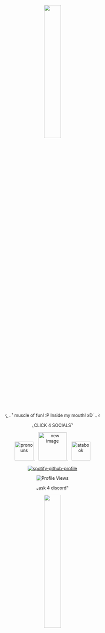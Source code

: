
<p align="center" width="100%">
    <img width="33%" src="https://files.catbox.moe/rs2vdn.png" width="60">
</p>

<p align="center">
  𐔌   .  ˚ muscle of fun! :P Inside my mouth! xD ֹ  ₊ ꒱
</p>

<p align="center">
  ⌞CLICK 4 SOCIALS⌝
</p>
 <p align="center">
 
 <p align="center">
  <a href="https://pronouns.cc/@kkawaiirazorblades">
    <img src="https://i.imgur.com/CcD8ks3.gif" alt="pronouns" width="60">
  </a>
  &nbsp;&nbsp;
  <a href="https://kkwaii.straw.page">
    <img src="https://64.media.tumblr.com/c8e8255266563289203e1d34088e5010/7920890ab1441ae3-2f/s100x200/dfa11dd94c0771df53997323d2da135781818766.gifv" alt="new image" width="90">
  </a>
  &nbsp;&nbsp;
    <a href="https://kwairzrbldz.atabook.org">
    <img src="https://i.imgur.com/CcD8ks3.gif" alt="atabook" width="60">
  </a>

<p align="center">
  <a href="https://github.com/kittinan/spotify-github-profile">
    <img src="https://spotify-github-profile.kittinanx.com/api/view?uid=12ckph3ot59wwg34vopzfclra&cover_image=true&theme=natemoo-re&show_offline=false&background_color=f7abcc&interchange=false&bar_color=e69ab7&bar_color_cover=false" alt="spotify-github-profile">
  </a>
</p>

<p align="center">
  <img src="https://komarev.com/ghpvc/?username=your-github-username&color=de5d8e&label=hi" alt="Profile Views"/>
</p>

<p align="center">
  ⌞ask 4 discord⌝
</p>
 <p align="center">

<p align="center" width="100%">
    <img width="33%" src="https://files.catbox.moe/s0rruf.png">
</p>
